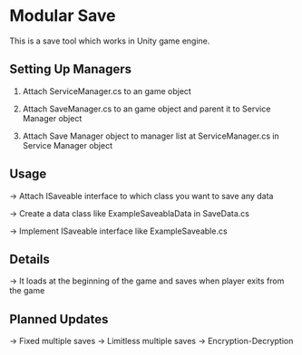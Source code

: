 # Modular Save
This is a save tool which works in Unity game engine.

## Setting Up Managers
1. Attach ServiceManager.cs to an game object

2. Attach SaveManager.cs to an game object and parent it to Service Manager object

3. Attach Save Manager object to manager list at ServiceManager.cs in Service Manager object

## Usage
-> Attach ISaveable interface to which class you want to save any data

-> Create a data class like ExampleSaveablaData in SaveData.cs

-> Implement ISaveable interface like ExampleSaveable.cs

## Details
-> It loads at the beginning of the game and saves when player exits from the game

## Planned Updates
-> Fixed multiple saves
-> Limitless multiple saves
-> Encryption-Decryption
